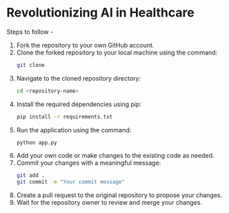 # Revolutionizing AI in Healthcare

Steps to follow - 

1. Fork the repository to your own GitHub account.
2. Clone the forked repository to your local machine using the command:
   ```bash
   git clone
   ```
3. Navigate to the cloned repository directory:
   ```bash
   cd <repository-name>
   ```
4. Install the required dependencies using pip:
   ```bash
   pip install -r requirements.txt
   ```
5. Run the application using the command:
   ```bash
   python app.py
   ```
6. Add your own code or make changes to the existing code as needed.
7. Commit your changes with a meaningful message:
   ```bash
   git add .
   git commit -m "Your commit message"
   ```
8. Create a pull request to the original repository to propose your changes.
9. Wait for the repository owner to review and merge your changes.
